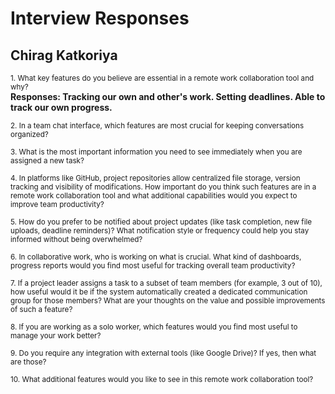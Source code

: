 # Interview Responses

## Chirag Katkoriya

<small>1. What key features do you believe are essential in a remote work collaboration tool and why?</small>  
**Responses: Tracking our own and other's work. Setting deadlines. Able to track our own progress.** 

<small>2. In a team chat interface, which features are most crucial for keeping conversations organized?</small> 

<small>3. What is the most important information you need to see immediately when you are assigned a new task?</small>  

<small>4. In platforms like GitHub, project repositories allow centralized file storage, version tracking and visibility of modifications. How important do you think such features are in a remote work collaboration tool and what additional capabilities would you expect to improve team productivity?</small>  

<small>5. How do you prefer to be notified about project updates (like task completion, new file uploads, deadline reminders)? What notification style or frequency could help you stay informed without being overwhelmed?</small>  

<small>6. In collaborative work, who is working on what is crucial. What kind of dashboards, progress reports would you find most useful for tracking overall team productivity?</small>  

<small>7. If a project leader assigns a task to a subset of team members (for example, 3 out of 10), how useful would it be if the system automatically created a dedicated communication group for those members? What are your thoughts on the value and possible improvements of such a feature?</small>  

<small>8. If you are working as a solo worker, which features would you find most useful to manage your work better?</small>  

<small>9. Do you require any integration with external tools (like Google Drive)? If yes, then what are those?</small>  

<small>10. What additional features would you like to see in this remote work collaboration tool?</small>  
